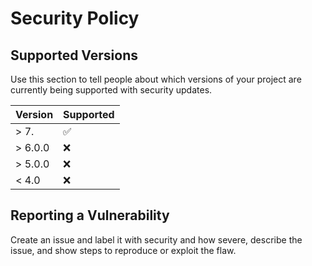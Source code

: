# Security Policy

## Supported Versions

Use this section to tell people about which versions of your project are currently being supported
with security updates.

| Version | Supported          |
| ------- | ------------------ |
| > 7.    | :white_check_mark: |
| > 6.0.0 | :x:                |
| > 5.0.0 | :x:                |
| < 4.0   | :x:                |

## Reporting a Vulnerability

Create an issue and label it with security and how severe, describe the issue, and show steps to
reproduce or exploit the flaw.
